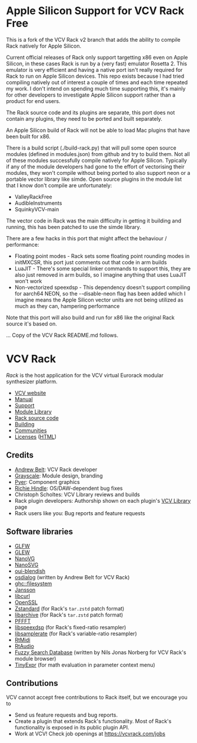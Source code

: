 # Apple Silicon Support for VCV Rack Free

This is a fork of the VCV Rack v2 branch that adds the ability to compile Rack natively for Apple Silicon.

Current official releases of Rack only support targetting x86 even on Apple Silicon, in these cases Rack is run by a (very fast) emulator Rosetta 2. This emulator is very efficient and having a native port isn't really required for Rack to run on Apple Silicon devices. This repo exists because I had tried compiling natively out of interest a couple of times and each time repeated my work. I don't intend on spending much time supporting this, it's mainly for other developers to investigate Apple Silicon support rather than a product for end users.

The Rack source code and its plugins are separate, this port does not contain any plugins, they need to be ported and built separately.

An Apple Silicon build of Rack will not be able to load Mac plugins that have been built for x86.

There is a build script (./build-rack.py) that will pull some open source modules (defined in modules.json) from github and try to build them. Not all of these modules successfully compile natively for Apple Silicon. Typically if any of the module developers had gone to the effort of vectorising their modules, they won't compile without being ported to also support neon or a portable vector library like simde.
Open source plugins in the module list that I know don't compile are unfortunately:
* ValleyRackFree
* AudibleInstruments
* SquinkyVCV-main

The vector code in Rack was the main difficulty in getting it building and running, this has been patched to use the simde library.

There are a few hacks in this port that might affect the behaviour / performance:
* Floating point modes - Rack sets some floating point rounding modes in initMXCSR, this port just comments out that code in arm builds
* LuaJIT - There's some special linker commands to support this, they are also just removed in arm builds, so I imagine anything that uses LuaJIT won't work
* Non-vectorized speexdsp - This dependency doesn't support compiling for aarch64 NEON, so the --disable-neon flag has been added which I imagine means the Apple Silicon vector units are not being utilized as much as they can, hampering performance

Note that this port will also build and run for x86 like the original Rack source it's based on.

... Copy of the VCV Rack README.md follows.

# VCV Rack

*Rack* is the host application for the VCV virtual Eurorack modular synthesizer platform.

- [VCV website](https://vcvrack.com/)
- [Manual](https://vcvrack.com/manual/)
- [Support](https://vcvrack.com/support)
- [Module Library](https://library.vcvrack.com/)
- [Rack source code](https://github.com/VCVRack/Rack)
- [Building](https://vcvrack.com/manual/Building)
- [Communities](https://vcvrack.com/manual/Communities)
- [Licenses](LICENSE.md) ([HTML](LICENSE.html))

## Credits

- [Andrew Belt](https://github.com/AndrewBelt): VCV Rack developer
- [Grayscale](https://grayscale.info/): Module design, branding
- [Pyer](https://www.pyer.be/): Component graphics
- [Richie Hindle](http://entrian.com/audio/): OS/DAW-dependent bug fixes
- Christoph Scholtes: VCV Library reviews and builds
- Rack plugin developers: Authorship shown on each plugin's [VCV Library](https://library.vcvrack.com/) page
- Rack users like you: Bug reports and feature requests

## Software libraries

- [GLFW](https://www.glfw.org/)
- [GLEW](http://glew.sourceforge.net/)
- [NanoVG](https://github.com/memononen/nanovg)
- [NanoSVG](https://github.com/memononen/nanosvg)
- [oui-blendish](https://github.com/geetrepo/oui-blendish)
- [osdialog](https://github.com/AndrewBelt/osdialog) (written by Andrew Belt for VCV Rack)
- [ghc::filesystem](https://github.com/gulrak/filesystem)
- [Jansson](https://digip.org/jansson/)
- [libcurl](https://curl.se/libcurl/)
- [OpenSSL](https://www.openssl.org/)
- [Zstandard](https://facebook.github.io/zstd/) (for Rack's `tar.zstd` patch format)
- [libarchive](https://libarchive.org/) (for Rack's `tar.zstd` patch format)
- [PFFFT](https://bitbucket.org/jpommier/pffft/)
- [libspeexdsp](https://gitlab.xiph.org/xiph/speexdsp/-/tree/master/libspeexdsp) (for Rack's fixed-ratio resampler)
- [libsamplerate](https://github.com/libsndfile/libsamplerate) (for Rack's variable-ratio resampler)
- [RtMidi](https://www.music.mcgill.ca/~gary/rtmidi/)
- [RtAudio](https://www.music.mcgill.ca/~gary/rtaudio/)
- [Fuzzy Search Database](https://bitbucket.org/j_norberg/fuzzysearchdatabase) (written by Nils Jonas Norberg for VCV Rack's module browser)
- [TinyExpr](https://codeplea.com/tinyexpr) (for math evaluation in parameter context menu)

## Contributions

VCV cannot accept free contributions to Rack itself, but we encourage you to

- Send us feature requests and bug reports.
- Create a plugin that extends Rack's functionality. Most of Rack's functionality is exposed in its public plugin API.
- Work at VCV! Check job openings at <https://vcvrack.com/jobs>
